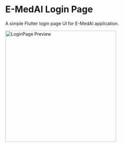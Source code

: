 # E-MedAI Login Page

A simple Flutter login page UI for E-MedAI application.

<img src="https://github.com/dipsankadariya/Login-UI/assets/139572157/5380c9cc-8687-4f14-906a-5ef687eb2735" alt="LoginPage Preview" width="350"/>

